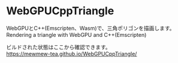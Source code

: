 # WebGPUCppTriangle

WebGPUとC++(Emscripten、Wasm)で、三角ポリゴンを描画します。  
Rendering a triangle with WebGPU and C++(Emscripten)  

ビルドされた状態はここから確認できます。    
https://mewmew-tea.github.io/WebGPUCppTriangle/
